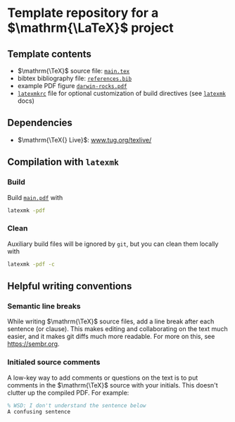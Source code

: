 # Template repository for a $\mathrm{\LaTeX}$ project

## Template contents
- $\mathrm{\TeX}$ source file: [`main.tex`](main.tex)
- bibtex bibliography file: [`references.bib`](references.bib)
- example PDF figure [`darwin-rocks.pdf`](darwin-rocks.pdf)
- [`latexmkrc`](latexmkrc) file for optional customization of build directives (see [`latexmk`](https://mg.readthedocs.io/latexmk.html) docs)

## Dependencies

 - $\mathrm{\TeX{} Live}$: www.tug.org/texlive/

## Compilation with `latexmk`

### Build
Build [`main.pdf`](main.pdf) with
```bash
latexmk -pdf
```

### Clean
Auxiliary build files will be ignored by `git`, but you can clean them locally with
```bash
latexmk -pdf -c
```

## Helpful writing conventions

### Semantic line breaks

While writing $\mathrm{\TeX}$ source files, add a line break after each sentence (or clause).
This makes editing and collaborating on the text much easier, and it makes git diffs much more readable.
For more on this, see https://sembr.org.

### Initialed source comments

A low-key way to add comments or questions on the text is to put comments in the $\mathrm{\TeX}$ source with your initials. This doesn't clutter up the compiled PDF. For example:
```tex
% WSD: I don't understand the sentence below
A confusing sentence
```
